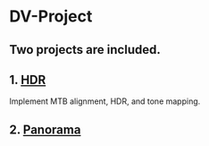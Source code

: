 # DV-Project

## **Two projects are included.**

## 1. [HDR](https://github.com/j24576931000/HDR)

Implement MTB alignment, HDR, and tone mapping.

## 2. [Panorama](https://github.com/j24576931000/image-stitching)
